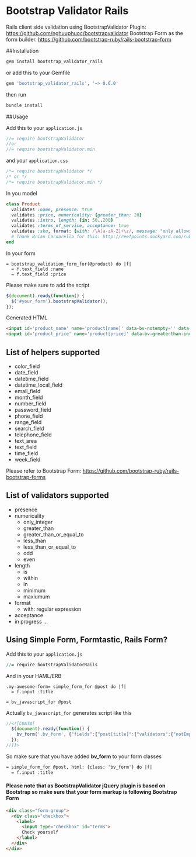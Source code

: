 Bootstrap Validator Rails
=========================

Rails client side validation using BootstrapValidator Plugin: https://github.com/nghuuphuoc/bootstrapvalidator
Bootstrap Form as the form builder. https://github.com/bootstrap-ruby/rails-bootstrap-form

##Installation

```sh
gem install bootstrap_validator_rails
```

or add this to your Gemfile

```ruby
gem 'bootstrap_validator_rails', '~> 0.6.0'
```

then run 

```sh
bundle install
```

##Usage

Add this to your `application.js`

```javascript
//= require bootstrapValidator
//or
//= require bootstrapValidator.min
```

and your `application.css`

```css
/*= require bootstrapValidator */
/* or */
/*= require bootstrapValidator.min */
```

In you model

```ruby
class Product
  validates :name, presence: true
  validates :price, numericality: {greater_than: 20}
  validates :intro, length: {in: 50..200}
  validates :terms_of_service, acceptance: true
  validates :sku, format: {with: /\A[a-zA-Z]+\z/, message: "only allows letters"}
  # Thank Brian Cardarella for this: http://reefpoints.dockyard.com/ruby/2011/11/18/convert-ruby-regexp-to-javascript-regex.html
end
```

In your form

```haml
= bootstrap_validation_form_for(@product) do |f|
  = f.text_field :name
  = f.text_field :price
```
Please make sure to add the script
```javascript
$(document).ready(function() {
  $('#your_form').bootstrapValidator();
});
```

Generated HTML

```html
<input id='product_name' name='product[name]' data-bv-notempty='' data-bv-notempty-message='cannot be blank'/> 
<input id='product_price' name='product[price]' data-bv-greaterthan-inclusive='false' data-bv-greaterthan-value='20' />
```

## List of helpers supported

* color_field 
* date_field  
* datetime_field
* datetime_local_field
* email_field 
* month_field 
* number_field 
* password_field 
* phone_field
* range_field 
* search_field 
* telephone_field 
* text_area 
* text_field 
* time_field
* week_field

Please refer to Bootstrap Form: https://github.com/bootstrap-ruby/rails-bootstrap-forms

## List of validators supported
* presence
* numericality
  * only_integer 
  * greater_than
  * greater_than_or_equal_to 
  * less_than 
  * less_than_or_equal_to
  * odd
  * even
* length
  * is
  * within
  * in
  * minimum
  * maxiumum
* format
  * with: regular expression
* acceptance
* in progress ...

## Using Simple Form, Formtastic, Rails Form?

Add this to your `application.js`

```coffeescript
//= require bootstrapValidatorRails
```

And in your HAML/ERB

```haml
.my-awesome-form= simple_form_for @post do |f|
  = f.input :title

= bv_javascript_for @post
```

Actually `bv_javascript_for` generates script like this

```javascript
//<![CDATA[
  $(document).ready(function() {
    bv_form('.bv_form', {"fields":{"post[title]":{"validators":{"notEmpty":{"message":"can't be blank"},"regexp":{"regexp":"^[a-zA-Z]+$","message":"only allows letters"}}},"post[price]":{"validators":{"step":{"message":"should be odd","base":1,"step":2}}},"post[accepted]":{"validators":{"notEmpty":{"message":"should be accepted"}}}}})
  });
//]]>
```

So make sure that you have added **bv_form** to your form classes

```html
= simple_form_for @post, html: {class: 'bv_form'} do |f|
  = f.input :title
```

#### Please note that as BootstrapValidator jQuery plugin is based on Bootstrap so make sure that your form markup is following Bootstrap Form

```html
<div class="form-group">
  <div class="checkbox">
    <label>
      <input type="checkbox" id="terms">
      Check yourself
    </label>
  </div>
</div>
```
